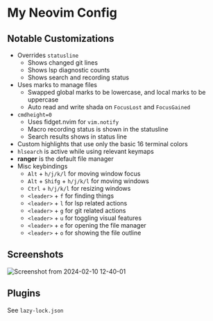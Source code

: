 # My Neovim Config
## Notable Customizations

- Overrides `statusline`
    - Shows changed git lines
    - Shows lsp diagnostic counts
    - Shows search and recording status
- Uses marks to manage files
    - Swapped global marks to be lowercase, and local marks to be uppercase
    - Auto read and write shada on `FocusLost` and `FocusGained`
- `cmdheight=0`
    - Uses fidget.nvim for `vim.notify`
    - Macro recording status is shown in the statusline
    - Search results shows in status line
- Custom highlights that use only the basic 16 terminal colors
- `hlsearch` is active while using relevant keymaps
- **ranger** is the default file manager
- Misc keybindings
    - `Alt` + `h/j/k/l` for moving window focus
    - `Alt` + `Shifg` + `h/j/k/l` for moving windows
    - `Ctrl` + `h/j/k/l` for resizing windows
    - `<leader>` + `f` for finding things
    - `<leader>` + `l` for lsp related actions
    - `<leader>` + `g` for git related actions
    - `<leader>` + `u` for toggling visual features
    - `<leader>` + `e` for opening the file manager
    - `<leader>` + `o` for showing the file outline

## Screenshots
![Screenshot from 2024-02-10 12-40-01](https://github.com/jbytes1027/nvim-config/assets/50090107/b9df0451-8335-4992-ac43-df537962110a)


## Plugins

See `lazy-lock.json`
